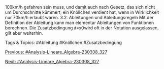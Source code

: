 100km/h gefahren sein muss, und damit auch nach Gesetz, das sich nicht um Durchschnitte kümmert,
ein Knöllchen verdient hat, wenn in Wirklichkeit nur 70km/h erlaubt waren.
3.2. Ableitungen und Ableitungsregeln
Mit der Definition der Ableitung kann man elementar Ableitungen von Funktionen berechnen. Die
Zusatzbedingung x̸=x0wird oft in der Notation ausgelassen, gilt aber weiterhin.

   Tags & Topics:
   #Ableitung
   #Knöllchen
   #Zusatzbedingung

[Previous: #Analysis-Lineare_Algebra-230308_327](Analysis-Lineare_Algebra-230308_327.md)

[Next: #Analysis-Lineare_Algebra-230308_327](Analysis-Lineare_Algebra-230308_327.md)